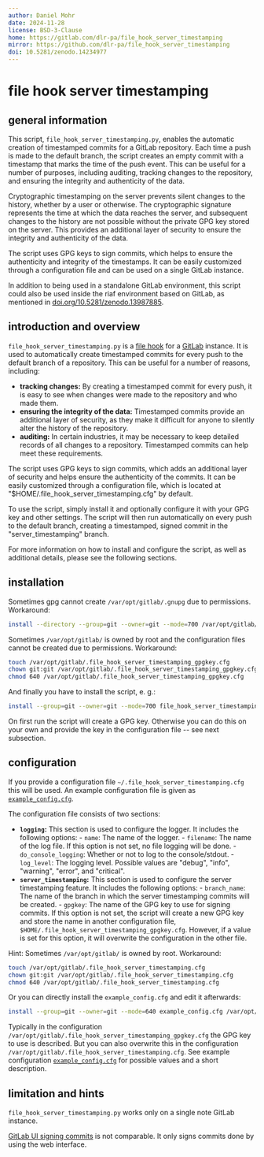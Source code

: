 ```yaml
---
author: Daniel Mohr
date: 2024-11-28
license: BSD-3-Clause
home: https://gitlab.com/dlr-pa/file_hook_server_timestamping
mirror: https://github.com/dlr-pa/file_hook_server_timestamping
doi: 10.5281/zenodo.14234977
---
```


# file hook server timestamping

## general information

This script, `file_hook_server_timestamping.py`, enables the automatic
creation of timestamped commits for a GitLab repository. Each time a push is
made to the default branch, the script creates an empty commit with a
timestamp that marks the time of the push event. This can be useful for a
number of purposes, including auditing, tracking changes to the repository,
and ensuring the integrity and authenticity of the data.

Cryptographic timestamping on the server prevents silent changes to the
history, whether by a user or otherwise. The cryptographic signature
represents the time at which the data reaches the server, and subsequent
changes to the history are not possible without the private GPG key stored
on the server. This provides an additional layer of security to ensure the
integrity and authenticity of the data.

The script uses GPG keys to sign commits, which helps to ensure the
authenticity and integrity of the timestamps. It can be easily customized
through a configuration file and can be used on a single GitLab instance.

In addition to being used in a standalone GitLab environment, this script
could also be used inside the riaf environment based on GitLab, as mentioned
in [doi.org/10.5281/zenodo.13987885](https://doi.org/10.5281/zenodo.13987885).

## introduction and overview

`file_hook_server_timestamping.py` is a
[file hook](https://docs.gitlab.com/ee/administration/file_hooks.html)
for a [GitLab](https://docs.gitlab.com/) instance. It is used to automatically
create timestamped commits for every push to the default branch of a
repository. This can be useful for a number of reasons, including:

* **tracking changes:** By creating a timestamped commit for every push,
  it is easy to see when changes were made to the repository and who made them.
* **ensuring the integrity of the data:** Timestamped commits provide an
  additional layer of security, as they make it difficult for anyone to
  silently alter the history of the repository.
* **auditing:** In certain industries, it may be necessary to keep detailed
  records of all changes to a repository. Timestamped commits can help meet
  these requirements.

The script uses GPG keys to sign commits, which adds an additional layer of
security and helps ensure the authenticity of the commits. It can be easily
customized through a configuration file, which is located at
"$HOME/.file\_hook\_server\_timestamping.cfg" by default.

To use the script, simply install it and optionally configure it with your
GPG key and other settings. The script will then run automatically on every
push to the default branch, creating a timestamped, signed commit in the
"server\_timestamping" branch.

For more information on how to install and configure the script, as well as
additional details, please see the following sections.

## installation

Sometimes gpg cannot create `/var/opt/gitlab/.gnupg` due to permissions.
Workaround:

```sh
install --directory --group=git --owner=git --mode=700 /var/opt/gitlab/.gnupg
```

Sometimes `/var/opt/gitlab/` is owned by root and the configuration files cannot
be created due to permissions.
Workaround:

```sh
touch /var/opt/gitlab/.file_hook_server_timestamping_gpgkey.cfg
chown git:git /var/opt/gitlab/.file_hook_server_timestamping_gpgkey.cfg
chmod 640 /var/opt/gitlab/.file_hook_server_timestamping_gpgkey.cfg
```

And finally you have to install the script, e. g.:

```sh
install --group=git --owner=git --mode=700 file_hook_server_timestamping.py /opt/gitlab/embedded/service/gitlab-rails/file_hooks/file_hook_server_timestamping.py
```

On first run the script will create a GPG key. Otherwise you can do this on
your own and provide the key in the configuration file -- see next subsection.

## configuration

If you provide a configuration file `~/.file_hook_server_timestamping.cfg` this
will be used.
An example configuration file is given as
[`example_config.cfg`](example_config.cfg).

The configuration file consists of two sections:

* **`logging`:** This section is used to configure the logger.
  It includes the following options:
      - `name`: The name of the logger.
      - `filename`: The name of the log file. If this option is not set,
                    no file logging will be done.
      - `do_console_logging`: Whether or not to log to the console/stdout.
      - `log_level`: The logging level. Possible values are
                     "debug", "info", "warning", "error", and "critical".
* **`server_timestamping`:** This section is used to configure the server
  timestamping feature. It includes the following options:
      - `branch_name`: The name of the branch in which the server
                       timestamping commits will be created.
      - `gpgkey`: The name of the GPG key to use for signing commits.
                  If this option is not set, the script will create a new
                  GPG key and store the name in another configuration file,
                  `$HOME/.file_hook_server_timestamping_gpgkey.cfg`.
                  However, if a value is set for this option, it will
                  overwrite the configuration in the other file.

Hint: Sometimes `/var/opt/gitlab/` is owned by root.
Workaround:

```sh
touch /var/opt/gitlab/.file_hook_server_timestamping.cfg
chown git:git /var/opt/gitlab/.file_hook_server_timestamping.cfg
chmod 640 /var/opt/gitlab/.file_hook_server_timestamping.cfg
```

Or you can directly install the `example_config.cfg` and edit it afterwards:

```sh
install --group=git --owner=git --mode=640 example_config.cfg /var/opt/gitlab/.file_hook_server_timestamping.cfg
```

Typically in the configuration
`/var/opt/gitlab/.file_hook_server_timestamping_gpgkey.cfg` the GPG key to use
is described. But you can also overwrite this in the configuration
`/var/opt/gitlab/.file_hook_server_timestamping.cfg`.
See example configuration [`example_config.cfg`](example_config.cfg) for
possible values and a short description.

## limitation and hints

`file_hook_server_timestamping.py` works only on a single note GitLab instance.

[GitLab UI signing commits](https://docs.gitlab.com/ee/administration/gitaly/configure_gitaly.html#configure-commit-signing-for-gitlab-ui-commits)
is not comparable. It only signs commits done by using the web interface.
